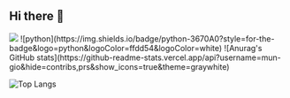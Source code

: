 ## Hi there 👋

<img src="https://capsule-render.vercel.app/api?type=waving&&color=BDBDC8&height=150&section=header" />
![python](https://img.shields.io/badge/python-3670A0?style=for-the-badge&logo=python&logoColor=ffdd54&logoColor=white)
![Anurag's GitHub stats](https://github-readme-stats.vercel.app/api?username=mun-gio&hide=contribs,prs&show_icons=true&theme=graywhite)

![Top Langs](https://github-readme-stats.vercel.app/api/top-langs/?username=mun-gio&layout=compact)
